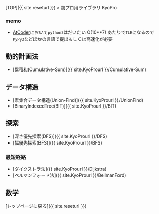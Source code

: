 [TOP]({{ site.reseturl }}) > 競プロ用ライブラリ KyoPro

### memo
* [AtCoder](https://atcoder.jp/?lang=ja)において`python3`はだいたい O(10**7) あたりで`TLE`になるので`PyPy3`などほかの言語で提出もしくは高速化が必要

## 動的計画法

* [累積和(Cumulative-Sum)]({{ site.KyoProurl }}/Cumulative-Sum)

## データ構造

* [素集合データ構造(Union-Find)]({{ site.KyoProurl }}/UnionFind)
* [BinaryIndexedTree(BIT)]({{ site.KyoProurl }}/BIT)

## 探索

* [深さ優先探索(DFS)]({{ site.KyoProurl }}/DFS)
* [幅優先探索(BFS)]({{
  site.KyoProurl
}}/BFS)

### 最短経路
* [ダイクストラ法]({{ site.KyoProurl }}/Dijkstra)
* [ベルマンフォード法]({{ site.KyoProurl }}/BellmanFord)

## 数学

[トップページに戻る]({{ site.reseturl }})